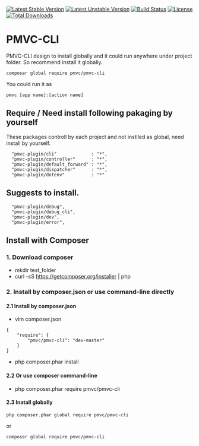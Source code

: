 [![Latest Stable Version](https://poser.pugx.org/pmvc/pmvc-cli/v/stable)](https://packagist.org/packages/pmvc/pmvc-cli) 
[![Latest Unstable Version](https://poser.pugx.org/pmvc/pmvc-cli/v/unstable)](https://packagist.org/packages/pmvc/pmvc-cli) 
[![Build Status](https://travis-ci.org/pmvc/pmvc-cli.svg?branch=master)](https://travis-ci.org/pmvc/pmvc-cli)
[![License](https://poser.pugx.org/pmvc/pmvc-cli/license)](https://packagist.org/packages/pmvc/pmvc-cli)
[![Total Downloads](https://poser.pugx.org/pmvc/pmvc-cli/downloads)](https://packagist.org/packages/pmvc/pmvc-cli) 

PMVC-CLI
===============
PMVC-CLI design to install globally and it could run anywhere under project folder.
So recommend install it globally.
```
composer global require pmvc/pmvc-cli
```
You could run it as
```
pmvc [app name]:[action name]
```

## Require / Need install following pakaging by yourself
These packages controll by each project and not instlled as global, need install by yourself.
```
  "pmvc-plugin/cli"             : "*",
  "pmvc-plugin/controller"      : "*",
  "pmvc-plugin/default_forward" : "*",
  "pmvc-plugin/dispatcher"      : "*", 
  "pmvc-plugin/dotenv"          : "*"
```

## Suggests to install.
```
  "pmvc-plugin/debug",
  "pmvc-plugin/debug_cli",
  "pmvc-plugin/dev",
  "pmvc-plugin/error",
```

## Install with Composer
### 1. Download composer
   * mkdir test_folder
   * curl -sS https://getcomposer.org/installer | php

### 2. Install by composer.json or use command-line directly
#### 2.1 Install by composer.json
   * vim composer.json
```
{
    "require": {
        "pmvc/pmvc-cli": "dev-master"
    }
}
```
   * php composer.phar install

#### 2.2 Or use composer command-line
   * php composer.phar require pmvc/pmvc-cli

#### 2.3 Inatall globally
```
php composer.phar global require pmvc/pmvc-cli
```
or  
```
composer global require pmvc/pmvc-cli
```
